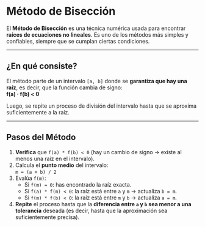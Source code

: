 # Método de Bisección

El **Método de Bisección** es una técnica numérica usada para encontrar **raíces de ecuaciones no lineales**. Es uno de los métodos más simples y confiables, siempre que se cumplan ciertas condiciones.

---

##  ¿En qué consiste?

El método parte de un intervalo `[a, b]` donde se **garantiza que hay una raíz**, es decir, que la función cambia de signo:  
**f(a) · f(b) < 0**

Luego, se repite un proceso de división del intervalo hasta que se aproxima suficientemente a la raíz.

---

##  Pasos del Método

1. **Verifica** que `f(a) * f(b) < 0` (hay un cambio de signo → existe al menos una raíz en el intervalo).
2. Calcula el **punto medio** del intervalo:  
   `m = (a + b) / 2`
3. Evalúa `f(m)`:
   - Si `f(m) = 0`: has encontrado la raíz exacta.
   - Si `f(a) * f(m) < 0`: la raíz está entre `a` y `m` → actualiza `b = m`.
   - Si `f(m) * f(b) < 0`: la raíz está entre `m` y `b` → actualiza `a = m`.
4. **Repite** el proceso hasta que la **diferencia entre `a` y `b` sea menor a una tolerancia** deseada (es decir, hasta que la aproximación sea suficientemente precisa).




